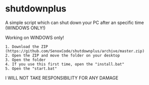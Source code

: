 # shutdownplus
A simple script which can shut down your PC after an specific time (WINDOWS ONLY!)

Working on WINDOWS only!
```
1. Download the ZIP (https://github.com/SenoxCode/shutdownplus/archive/master.zip)
2. Open the ZIP and move the folder on your desktop
3. Open the folder
4. If you use this first time, open the "install.bat"
5. Open the "start.bat"
```
I WILL NOT TAKE RESPONSIBILITY FOR ANY DAMAGE
